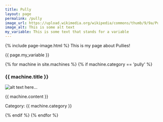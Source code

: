 ```yaml
---
title: Pully
layout: page
permalink: /pully
image_url: https://upload.wikimedia.org/wikipedia/commons/thumb/9/9a/PulleyShip.JPG/440px-PulleyShip.JPG
image_alt: This is some alt text
my_variable: This is some text that stands for a variable
---
```

{% include page-image.html %}
This is my page about Pullies!

{{ page.my_variable }}

{% for machine in site.machines %}
{% if machine.category == 'pully' %}
<h3>{{ machine.title }}</h3>
<p><img src="{{ machine.image }}" alt="alt text here..." /></p>
<p>{{ machine.content }}</p>
<p>Category: {{ machine.category }}</p>
{% endif %}
{% endfor %}